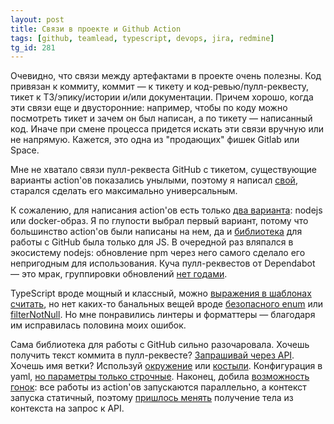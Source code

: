 ```yaml
---
layout: post
title: Связи в проекте и Github Action
tags: [github, teamlead, typescript, devops, jira, redmine]
tg_id: 281
---
```

Очевидно, что связи между артефактами в проекте очень полезны. Код привязан к коммиту, коммит — к тикету и код-ревью/пулл-реквесту, тикет к ТЗ/эпику/истории и/или документации. Причем хорошо, когда эти связи еще и двусторонние: например, чтобы по коду можно посмотреть тикет и зачем он был написан, а по тикету — написанный код. Иначе при смене процесса придется искать эти связи вручную или не напрямую. Кажется, это одна из "продающих" фишек Gitlab или Space.

Мне не хватало связи пулл-реквеста GitHub с тикетом, существующие варианты action'ов показались унылыми, поэтому я написал [свой](https://github.com/ov7a/link-issue-action), старался сделать его максимально универсальным.

К сожалению, для написания action'ов есть только [два варианта](https://docs.github.com/en/actions/creating-actions/about-custom-actions#types-of-actions): nodejs или docker-образ. Я по глупости выбрал первый вариант, потому что большинство action'ов были написаны на нем, да и [библиотека](https://github.com/actions/toolkit) для работы с GitHub была только для JS. В очередной раз вляпался в экосистему nodejs: обновление npm через него самого сделало его непригодным для использования. Куча пулл-реквестов от Dependabot — это мрак, группировки обновлений [нет годами](https://github.com/dependabot/dependabot-core/issues/1190).

TypeScript вроде мощный и классный, можно [выражения в шаблонах считать](https://habr.com/ru/post/655705/), но нет каких-то банальных вещей вроде [безопасного enum](https://stackoverflow.com/questions/17380845/how-do-i-convert-a-string-to-enum-in-typescript) или [filterNotNull](https://github.com/microsoft/TypeScript/issues/16069). Но мне понравились линтеры и форматтеры — благодаря им исправилась половина моих ошибок.

Сама библиотека для работы с GitHub сильно разочаровала. Хочешь получить текст коммита в пулл-реквесте? [Запрашивай через API](https://github.community/t/accessing-commit-message-in-pull-request-event/17158). Хочешь имя ветки? Используй [окружение](https://github.com/ov7a/link-issue-action/blob/91a71c5ea4d45bc72d64f3655ebcce8ded973852/src/extractor.ts#L13) или [костыли](https://github.community/t/how-to-get-pr-branch-name-in-github-actions/16598). Конфигурация в yaml, [но параметры только строчные](https://docs.github.com/en/actions/creating-actions/metadata-syntax-for-github-actions#inputs). Наконец, добила [возможность гонок](https://github.community/t/race-condition-possible-from-rapidly-executed-concurrent-github-actions/137411): все работы из action'ов запускаются параллельно, а контекст запуска статичный, поэтому [пришлось менять](https://github.com/ov7a/link-issue-action/commit/f1dab50f8f7129719b323293fa7e2c5186bad826) получение тела из контекста на запрос к API.


